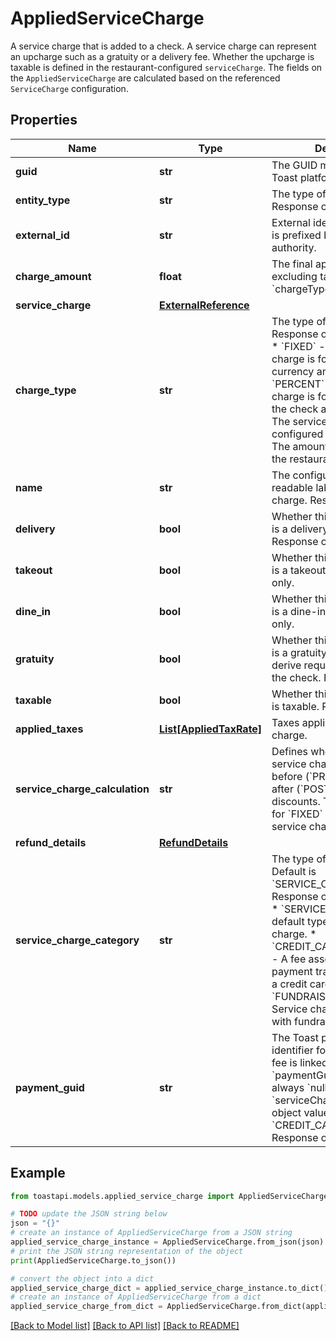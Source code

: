 # AppliedServiceCharge

A service charge that is added to a check. A service charge can represent an upcharge such as a gratuity or a delivery fee.  Whether the upcharge is taxable is defined in the restaurant-configured `serviceCharge`.  The fields on the `AppliedServiceCharge` are calculated based on the referenced `ServiceCharge` configuration. 

## Properties

Name | Type | Description | Notes
------------ | ------------- | ------------- | -------------
**guid** | **str** | The GUID maintained by the Toast platform. | 
**entity_type** | **str** | The type of object this is. Response only. | 
**external_id** | **str** | External identifier string that is prefixed by the naming authority. | [optional] 
**charge_amount** | **float** | The final applied amount excluding tax. Required if &#x60;chargeType&#x60; is &#x60;OPEN&#x60;. | [optional] 
**service_charge** | [**ExternalReference**](ExternalReference.md) |  | 
**charge_type** | **str** | The type of service charge. Response only.  Valid values:  * &#x60;FIXED&#x60; - The service charge is for a specific currency amount.  * &#x60;PERCENT&#x60; - The service charge is for a percentage of the check amount.  * &#x60;OPEN&#x60; - The service charge is not configured with an amount. The amount is specified by the restaurant employee.  | [optional] 
**name** | **str** | The configured human readable label for the service charge. Response only. | [optional] 
**delivery** | **bool** | Whether this service charge is a delivery charge. Response only. | [optional] 
**takeout** | **bool** | Whether this service charge is a takeout charge. Response only. | [optional] 
**dine_in** | **bool** | Whether this service charge is a dine-in charge. Response only. | [optional] 
**gratuity** | **bool** | Whether this service charge is a gratuity. Can be used to derive required tip amount on the check. Response only. | [optional] 
**taxable** | **bool** | Whether this service charge is taxable. Response only. | [optional] 
**applied_taxes** | [**List[AppliedTaxRate]**](AppliedTaxRate.md) | Taxes applied to the service charge. | [optional] 
**service_charge_calculation** | **str** | Defines whether a &#x60;PERCENT&#x60; service charge is applied before (&#x60;PRE_DISCOUNT&#x60;) or after (&#x60;POST_DISCOUNT&#x60;) discounts.  This field is &#x60;null&#x60; for &#x60;FIXED&#x60; and &#x60;OPEN&#x60; service charges.  | [optional] 
**refund_details** | [**RefundDetails**](RefundDetails.md) |  | [optional] 
**service_charge_category** | **str** | The type of service charge. Default is &#x60;SERVICE_CHARGE&#x60;. Response only.  Valid values:  * &#x60;SERVICE_CHARGE&#x60; - The default type for a service charge.  * &#x60;CREDIT_CARD_SURCHARGE&#x60; - A fee assessed _only_ on payment transactions that use a credit card.  * &#x60;FUNDRAISING_CAMPAIGN&#x60; - Service charge associated with fundraising.  | [optional] 
**payment_guid** | **str** | The Toast platform unique identifier for the payment the fee is linked to. The &#x60;paymentGuid&#x60; value is always &#x60;null&#x60; unless the &#x60;serviceChargeCategory&#x60; object value is &#x60;CREDIT_CARD_SURCHARGE&#x60;. Response only. | [optional] 

## Example

```python
from toastapi.models.applied_service_charge import AppliedServiceCharge

# TODO update the JSON string below
json = "{}"
# create an instance of AppliedServiceCharge from a JSON string
applied_service_charge_instance = AppliedServiceCharge.from_json(json)
# print the JSON string representation of the object
print(AppliedServiceCharge.to_json())

# convert the object into a dict
applied_service_charge_dict = applied_service_charge_instance.to_dict()
# create an instance of AppliedServiceCharge from a dict
applied_service_charge_from_dict = AppliedServiceCharge.from_dict(applied_service_charge_dict)
```
[[Back to Model list]](../README.md#documentation-for-models) [[Back to API list]](../README.md#documentation-for-api-endpoints) [[Back to README]](../README.md)


